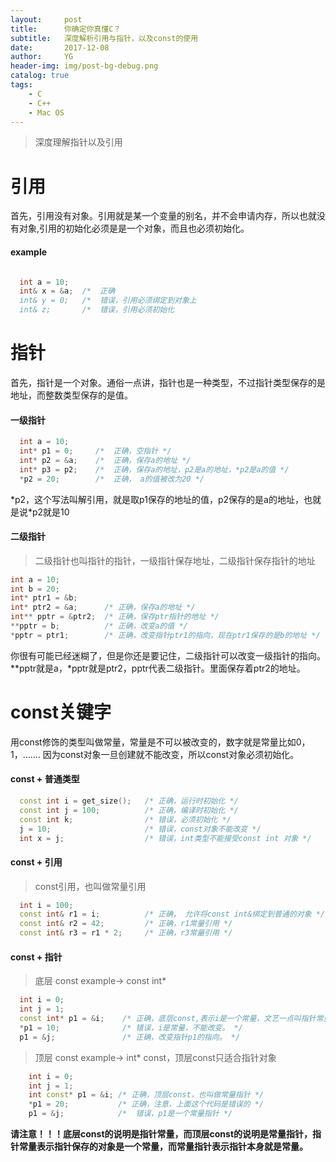 ```yaml
---
layout:     post
title:      你确定你真懂C？
subtitle:   深度解析引用与指针，以及const的使用
date:       2017-12-08
author:     YG
header-img: img/post-bg-debug.png
catalog: true
tags:
    - C
    - C++
    - Mac OS
---
```

> 深度理解指针以及引用

# 引用
首先，引用没有对象。引用就是某一个变量的别名，并不会申请内存，所以也就没有对象,引用的初始化必须是是一个对象，而且也必须初始化。
#### example

```c++

  int a = 10;
  int& x = &a;  /*  正确
  int& y = 0;   /*  错误，引用必须绑定到对象上
  int& z;       /*  错误，引用必须初始化

```


# 指针

首先，指针是一个对象。通俗一点讲，指针也是一种类型，不过指针类型保存的是地址，而整数类型保存的是值。



#### 一级指针
  ```c
    int a = 10;
    int* p1 = 0;     /*  正确，空指针 */
    int* p2 = &a;    /*  正确，保存a的地址 */
    int* p3 = p2;    /*  正确，保存a的地址，p2是a的地址，*p2是a的值 */
    *p2 = 20;        /*  正确， a的值被改为20 */
  ```
\*p2，这个写法叫解引用，就是取p1保存的地址的值，p2保存的是a的地址，也就是说*p2就是10

#### 二级指针
>二级指针也叫指针的指针，一级指针保存地址，二级指针保存指针的地址

  ```c++
  int a = 10;
  int b = 20;
  int* ptr1 = &b;
  int* ptr2 = &a;      /* 正确，保存a的地址 */
  int** pptr = &ptr2;  /* 正确，保存ptr指针的地址 */
  **pptr = b;          /* 正确，改变a的值 */
  *pptr = ptr1;        /* 正确，改变指针ptr1的指向，现在ptr1保存的是b的地址 */
  ```
你很有可能已经迷糊了，但是你还是要记住，二级指针可以改变一级指针的指向。\*\*pptr就是a，\*pptr就是ptr2，pptr代表二级指针。里面保存着ptr2的地址。

# const关键字

用const修饰的类型叫做常量，常量是不可以被改变的，数字就是常量比如0，1，……. 因为const对象一旦创建就不能改变，所以const对象必须初始化。

#### const + 普通类型

  ```c++
    const int i = get_size();   /* 正确，运行时初始化 */
    const int j = 100;          /* 正确，编译时初始化 */
    const int k;                /* 错误，必须初始化 */
    j = 10;                     /* 错误，const对象不能改变 */
    int x = j;                  /* 错误，int类型不能接受const int 对象 */
  ```

#### const + 引用
  > const引用，也叫做常量引用

  ```c++
    int i = 100;
    const int& r1 = i;          /* 正确， 允许将const int&绑定到普通的对象 */
    const int& r2 = 42;         /* 正确，r1常量引用 */
    const int& r3 = r1 * 2;     /* 正确，r3常量引用 */
  ```

#### const + 指针
>底层 const example-> const int*

  ```c++
    int i = 0;
    int j = 1;
    const int* p1 = &i;    /* 正确，底层const,表示i是一个常量，文艺一点叫指针常量 */
    *p1 = 10;              /* 错误，i是常量，不能改变。 */
    p1 = &j;               /* 正确，改变指针p1的指向。 */
  ```

>顶层 const example-> int* const，顶层const只适合指针对象

  ```c++
      int i = 0;
      int j = 1;
      int const* p1 = &i; /* 正确，顶层const，也叫做常量指针 */
      *p1 = 20;           /* 正确，注意，上面这个代码是错误的 */
      p1 = &j;            /*  错误，p1是一个常量指针 */
  ```

**请注意！！！底层const的说明是指针常量，而顶层const的说明是常量指针，指针常量表示指针保存的对象是一个常量，而常量指针表示指针本身就是常量。**
